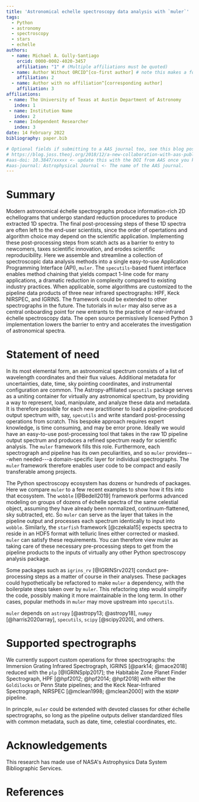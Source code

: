 ```yaml
---
title: 'Astronomical echelle spectroscopy data analysis with `muler`'
tags:
  - Python
  - astronomy
  - spectroscopy
  - stars
  - echelle
authors:
  - name: Michael A. Gully-Santiago
    orcid: 0000-0002-4020-3457
    affiliation: "1" # (Multiple affiliations must be quoted)
  - name: Author Without ORCID^[co-first author] # note this makes a footnote saying 'co-first author'
    affiliation: 2
  - name: Author with no affiliation^[corresponding author]
    affiliation: 3
affiliations:
 - name: The University of Texas at Austin Department of Astronomy
   index: 1
 - name: Institution Name
   index: 2
 - name: Independent Researcher
   index: 3
date: 14 February 2022
bibliography: paper.bib

# Optional fields if submitting to a AAS journal too, see this blog post:
# https://blog.joss.theoj.org/2018/12/a-new-collaboration-with-aas-publishing
#aas-doi: 10.3847/xxxxx <- update this with the DOI from AAS once you know it.
#aas-journal: Astrophysical Journal <- The name of the AAS journal.
---
```


# Summary

Modern astronomical échelle spectrographs produce information-rich 2D echellograms that undergo standard reduction procedures to produce extracted 1D spectra.  The final post-processing steps of these 1D spectra are often left to the end-user scientists, since the order of opertations and algorithm choice may depend on the scientific application.  Implementing these post-processing steps from scatch acts as a barrier to entry to newcomers, taxes scientific innovation, and erodes scientific reproducibility.  Here we assemble and streamline a collection of spectroscopic data analysis methods into a single easy-to-use Application Programming Interface (API), `muler`.  The `specutils`-based fluent interface enables method chaining that yields compact 1-line code for many applications, a dramatic reduction in complexity compared to existing industry practices.  When applicable, some algorithms are customized to the pipeline data products of three near infrared spectrographs: HPF, Keck NIRSPEC, and IGRINS.  The framework could be extended to other spectrographs in the future.  The tutorials in `muler` may also serve as a central onboarding point for new entrants to the practice of near-infrared échelle spectroscopy data.  The open source permissively licensed Python 3 implementation lowers the barrier to entry and accelerates the investigation of astronomical spectra.  

# Statement of need

In its most elemental form, an astronomical spectrum consists of a list of wavelength coordinates and their flux values.  Additional metadata for uncertainties, date, time, sky pointing coordinates, and instrumental configuration are common.  The Astropy-affiliated `specutils` package serves as a uniting container for virtually any astronomical spectrum, by providing a way to represent, load, manipulate, and analyze these data and metadata.  It is therefore possible for each new practitioner to load a pipeline-produced output spectrum with, say, `specutils` and write standard post-processing operations from scratch.  This bespoke approach requires expert knowledge, is time consuming, and may be error prone.  Ideally we would have an easy-to-use post-processing tool that takes in the raw 1D pipeline output spectrum and produces a refined spectrum ready for scientific analysis.  The `muler` framework fills this role.  Furthermore, each spectrograph and pipeline has its own peculiarities, and so `muler` provides---when needed---a domain-specific layer for individual spectrographs.  The `muler` framework therefore enables user code to be compact and easily transferable among projects.

The Python spectroscopy ecosystem has dozens or hundreds of packages.  Here we compare `muler` to a few recent examples to show how it fits into that ecosystem.
The `wobble` [@Bedell2019] framework performs advanced modeling on groups of dozens of échelle spectra of the same celestial object, assuming they have already been normalized, continuum-flattened, sky subtracted, etc.  So `muler` can serve as the layer that takes in the pipeline output and processes each spectrum identically to input into `wobble`.  Similarly, the  `starfish` framework [@czekala15] expects spectra to reside in an HDF5 format with telluric lines either corrected or masked.  `muler` can satisfy these requirements.  You can therefore view muler as taking care of these necessary pre-processing steps to get from the pipeline products to the inputs of virtually any other Python spectroscopy analysis package.  

Some packages such as `igrins_rv` [@IGRINSrv2021] conduct pre-processing steps as a matter of course in their analyses.  These packages could hypothetically be refactored to make `muler` a dependency, with the boilerplate steps taken over by `muler`.  This refactoring step would simplify the code, possibly making it more maintainable in the long term.  In other cases, popular methods in `muler` may move upstream into `specutils`.

`muler` depends on `astropy` [@astropy13; @astropy18], `numpy` [@harris2020array], `specutils`, `scipy` [@scipy2020], and others.

# Supported spectrographs

We currently support custom operations for three spectrographs: the Immersion Grating Infrared Spectrograph, IGRINS [@park14; @mace2018] reduced with the `plp` [@IGRINSplp2017]; the Habitable Zone Planet Finder Spectrograph, HPF [@hpf2012; @hpf2014; @hpf2018] with either the `Goldilocks` or Penn State pipelines; and the Keck Near-Infrared Spectrograph, NIRSPEC [@mclean1998; @mclean2000] with the `NSDRP` pipeline.  

In princple, `muler` could be extended with devoted classes for other échelle spectrographs, so long as the pipeline outputs deliver standardized files with common metadata, such as date, time, celestial coordinates, etc.


# Acknowledgements

This research has made use of NASA's Astrophysics Data System Bibliographic Services.  

# References